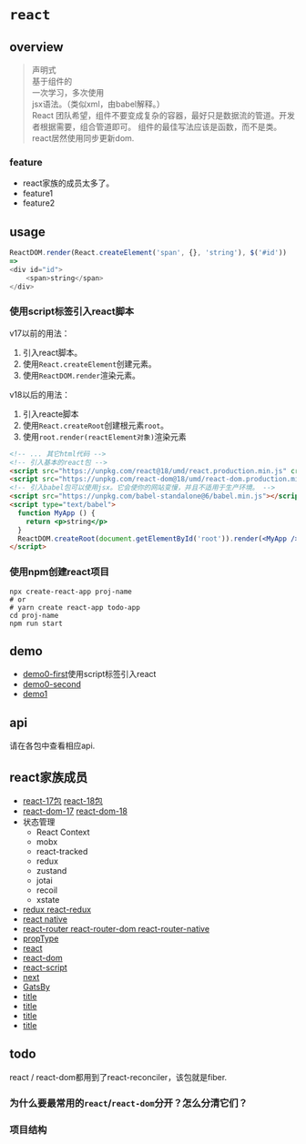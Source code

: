 # `react`

## overview

> 声明式  
> 基于组件的  
> 一次学习，多次使用  
> jsx语法。（类似xml，由babel解释。）  
> React 团队希望，组件不要变成复杂的容器，最好只是数据流的管道。开发者根据需要，组合管道即可。 组件的最佳写法应该是函数，而不是类。
> react居然使用同步更新dom.  

### feature

- react家族的成员太多了。
- feature1
- feature2

## usage
```js
ReactDOM.render(React.createElement('span', {}, 'string'), $('#id'))
=>
<div id="id">
    <span>string</span>
</div>
```
### 使用script标签引入react脚本
v17以前的用法：
1. 引入react脚本。
2. 使用`React.createElement`创建元素。
3. 使用`ReactDOM.render`渲染元素。
   
v18以后的用法：
1. 引入reacte脚本
2. 使用`React.createRoot`创建根元素`root`。
3. 使用`root.render(reactElement对象)`渲染元素

```html
<!-- ... 其它html代码 -->
<!-- 引入基本的react包 -->
<script src="https://unpkg.com/react@18/umd/react.production.min.js" crossorigin></script>
<script src="https://unpkg.com/react-dom@18/umd/react-dom.production.min.js" crossorigin></script>
<!-- 引入babel包可以使用jsx。它会使你的网站变慢，并且不适用于生产环境。 -->
<script src="https://unpkg.com/babel-standalone@6/babel.min.js"></script>
<script type="text/babel">
  function MyApp () {
    return <p>string</p>
  }
  ReactDOM.createRoot(document.getElementById('root')).render(<MyApp />)
</script>
```

### 使用npm创建react项目
```shell
npx create-react-app proj-name
# or
# yarn create react-app todo-app
cd proj-name
npm run start
```

## demo

- [demo0-first](/react/demo0/first.html)使用script标签引入react  
- [demo0-second](/react/demo0/second.html)  
- [demo1]()  

## api
请在各包中查看相应api.

## react家族成员

- [react-17包](/framework/react/react-17/index.html) [react-18包](/framework/react/react-18/index.html)  
- [react-dom-17](/framework/react/react-dom-17/index.html)  [react-dom-18](/framework/react/react-dom-18/index.html)  
- 状态管理
  - React Context
  - mobx
  - react-tracked
  - redux
  - zustand
  - jotai
  - recoil
  - xstate
- [redux react-redux](/framework/react/redux/index.html)  
- [react native](/framework/react/reactNative.html)  
- [react-router react-router-dom react-router-native](/framework/react/router.html)  
- [propType](/framework/react/propType.html)  
- [react](/framework/react/react.html)  
- [react-dom](/framework/react/react-dom.html)  
- [react-script](/framework/react/react-script.html)  
- [next](/framework/react/next/index.html)  
- [GatsBy](/framework/react/gateby/index.html)  
- [title](/framework/react/title.html)  
- [title](/framework/react/title.html)  
- [title](/framework/react/title.html)  
- [title](/framework/react/title.html)  

## todo
react / react-dom都用到了react-reconciler，该包就是fiber.

### 为什么要最常用的`react`/`react-dom`分开？怎么分清它们？
### 项目结构